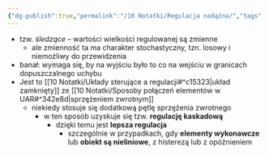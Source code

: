 ```yaml
---
{"dg-publish":true,"permalink":"/10 Notatki/Regulacja nadążna/","tags":["wiedza/definicja"]}
---
```


* tzw. *śledzące* – wartości wielkości regulowanej są zmienne
	* ale zmienność ta ma charakter stochastyczny, tzn. losowy i niemożliwy do przewidzenia
* banał: wymaga się, by na wyjściu było to co na wejściu w granicach dopuszczalnego uchybu
* Jest to [[10 Notatki/Układy sterujące a regulacji#^c15323\|układ zamknięty]] ze [[10 Notatki/Sposoby połączeń elementów w UAR#^342e8d\|sprzężeniem zwrotnym]]
	* niekiedy stosuje się dodatkową pętlę sprzężenia zwrotnego
		* w ten sposób uzyskuje się tzw. **regulację kaskadową**
			* dzięki temu jest **lepsza regulacja**
				* szczególnie w przypadkach, gdy **elementy wykonawcze** lub **obiekt są nieliniowe**, z histerezą lub z opóźnieniem